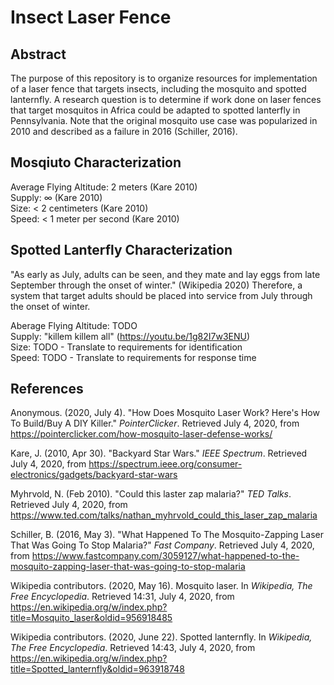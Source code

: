 # Insect Laser Fence

## Abstract

The purpose of this repository is to organize resources for implementation of a laser fence that targets insects, including the mosquito and spotted lanternfly. A research question is to determine if work done on laser fences that target mosquitos in Africa could be adapted to spotted lanterfly in Pennsylvania. Note that the original mosquito use case was popularized in 2010 and described as a failure in 2016 (Schiller, 2016).

## Mosqiuto Characterization

Average Flying Altitude: 2 meters (Kare 2010)  
Supply: ∞ (Kare 2010)  
Size: < 2 centimeters (Kare 2010)  
Speed: < 1 meter per second (Kare 2010)  

## Spotted Lanterfly Characterization

"As early as July, adults can be seen, and they mate and lay eggs from late September through the onset of winter." (Wikipedia 2020) Therefore, a system that target adults should be placed into service from July through the onset of winter.

Aberage Flying Altitude: TODO  
Supply: "killem killem all" (https://youtu.be/1g82I7w3ENU)  
Size: TODO - Translate to requirements for identification  
Speed: TODO - Translate to requirements for response time  

## References

Anonymous. (2020, July 4). "How Does Mosquito Laser Work? Here's How To Build/Buy A DIY Killer." *PointerClicker*. Retrieved July 4, 2020, from https://pointerclicker.com/how-mosquito-laser-defense-works/

Kare, J. (2010, Apr 30). "Backyard Star Wars." *IEEE Spectrum*. Retrieved July 4, 2020, from https://spectrum.ieee.org/consumer-electronics/gadgets/backyard-star-wars

Myhrvold, N. (Feb 2010). "Could this laster zap malaria?" *TED Talks*. Retrieved July 4, 2020, from https://www.ted.com/talks/nathan_myhrvold_could_this_laser_zap_malaria

Schiller, B. (2016, May 3). "What Happened To The Mosquito-Zapping Laser That Was Going To Stop Malaria?" *Fast Company*. Retrieved July 4, 2020, from https://www.fastcompany.com/3059127/what-happened-to-the-mosquito-zapping-laser-that-was-going-to-stop-malaria

Wikipedia contributors. (2020, May 16). Mosquito laser. In *Wikipedia, The Free Encyclopedia*. Retrieved 14:31, July 4, 2020, from https://en.wikipedia.org/w/index.php?title=Mosquito_laser&oldid=956918485

Wikipedia contributors. (2020, June 22). Spotted lanternfly. In *Wikipedia, The Free Encyclopedia*. Retrieved 14:43, July 4, 2020, from https://en.wikipedia.org/w/index.php?title=Spotted_lanternfly&oldid=963918748
